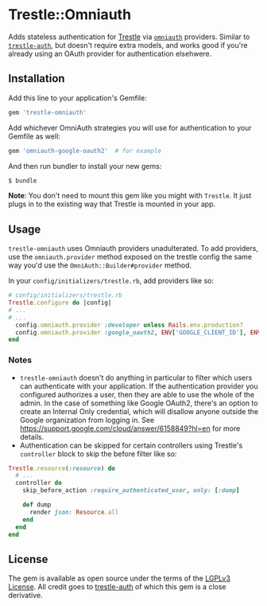 # Trestle::Omniauth

Adds stateless authentication for [Trestle](https://trestle.io/) via [`omniauth`](https://github.com/omniauth/omniauth) providers. Similar to [`trestle-auth`](https://github.com/TrestleAdmin/trestle-auth), but doesn't require extra models, and works good if you're already using an OAuth provider for authentication elsehwere.

## Installation
Add this line to your application's Gemfile:

```ruby
gem 'trestle-omniauth'
```

Add whichever OmniAuth strategies you will use for authentication to your Gemfile as well:

```ruby
gem 'omniauth-google-oauth2'  # for example
```

And then run bundler to install your new gems:
```bash
$ bundle
```

__Note__: You don't need to mount this gem like you might with `Trestle`. It just plugs in to the existing way that Trestle is mounted in your app.

## Usage

`trestle-omniauth` uses Omniauth providers unadulterated. To add providers, use the `omniauth.provider` method exposed on the trestle config the same way you'd use the `OmniAuth::Builder#provider` method.

In your `config/initializers/trestle.rb`, add providers like so:

```ruby
# config/initializers/trestle.rb
Trestle.configure do |config|
# ...
# ...
  config.omniauth.provider :developer unless Rails.env.production?
  config.omniauth.provider :google_oauth2, ENV['GOOGLE_CLIENT_ID'], ENV['GOOGLE_CLIENT_SECRET']
end
```

### Notes

 - `trestle-omniauth` doesn't do anything in particular to filter which users can authenticate with your application. If the authentication provider you configured authorizes a user, then they are able to use the whole of the admin. In the case of something like Google OAuth2, there's an option to create an Internal Only credential, which will disallow anyone outside the Google organization from logging in. See https://support.google.com/cloud/answer/6158849?hl=en for more details.
 - Authentication can be skipped for certain controllers using Trestle's `controller` block to skip the before filter like so:

```ruby
Trestle.resource(:resource) do
  # ...
  controller do
    skip_before_action :require_authenticated_user, only: [:dump]

    def dump
      render json: Resource.all
    end
  end
end
```

## License

The gem is available as open source under the terms of the [LGPLv3 License](https://opensource.org/licenses/LGPL-3.0). All credit goes to [trestle-auth](https://github.com/TrestleAdmin/trestle-auth) of which this gem is a close derivative.
